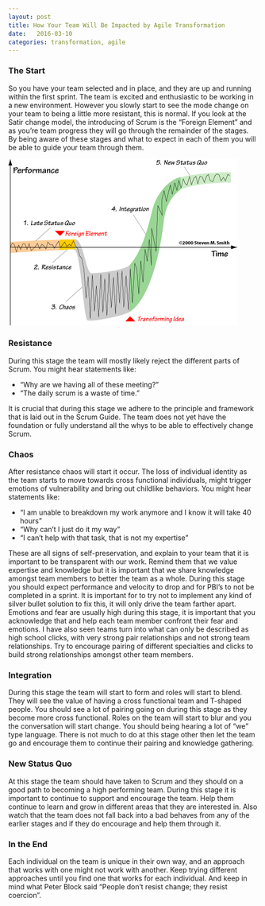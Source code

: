 ```yaml
---
layout: post
title: How Your Team Will Be Impacted by Agile Transformation
date:   2016-03-10
categories: transformation, agile
---
```


<h3>The Start</h3>

<p>So you have your team selected and in place, and they are up and running within the first sprint.  The team is excited and enthusiastic to be working in a new environment.  However you slowly start to see the mode change on your team to being a little more resistant, this is normal.  If you look at the Satir change model, the introducing of Scrum is the “Foreign Element” and as you’re team progress they will go through the remainder of the stages.  By being aware of these stages and what to expect in each of them you will be able to guide your team through them.
</p>

![my alternate text](/assets/satir-change-model.png)

<h3>Resistance</h3>

<p>During this stage the team will mostly likely reject the different parts of Scrum.  You might hear statements like:

<ul>
    <li>“Why are we having all of these meeting?”</li>
    <li>“The daily scrum is a waste of time.”</li>
</ul>

It is crucial that during this stage we adhere to the principle and framework that is laid out in the Scrum Guide.  The team does not yet have the foundation or fully understand all the whys to be able to effectively change Scrum. </p>

<h3>Chaos</h3>

<p>After resistance chaos will start it occur.  The loss of individual identity as the team starts to move towards cross functional individuals, might trigger emotions of vulnerability and bring out childlike behaviors.  You might hear statements like:

<ul>
<li>“I am unable to breakdown my work anymore and I know it will take 40 hours”</li>
<li>“Why can’t I just do it my way”</li>
<li>“I can’t help with that task, that is not my expertise”</li>
</ul>
These are all signs of self-preservation, and explain to your team that it is important to be transparent with our work.  Remind them that we value expertise and knowledge but it is important that we share knowledge amongst team members to better the team as a whole.  During this stage you should expect performance and velocity to drop and for PBI’s to not be completed in a sprint.  It is important for to try not to implement any kind of silver bullet solution to fix this, it will only drive the team farther apart.  Emotions and fear are usually high during this stage, it is important that you acknowledge that and help each team member confront their fear and emotions.  I have also seen teams turn into what can only be described as high school clicks, with very strong pair relationships and not strong team relationships.  Try to encourage pairing of different specialties and clicks to build strong relationships amongst other team members.
</p>

<h3>Integration</h3>
<p>During this stage the team will start to form and roles will start to blend.  They will see the value of having a cross functional team and T-shaped people.   You should see a lot of pairing going on during this stage as they become more cross functional.  Roles on the team will start to blur and you the conversation will start change.  You should being hearing a lot of “we” type language.  There is not much to do at this stage other then let the team go and encourage them to continue their pairing and knowledge gathering.</p>

<h3>New Status Quo</h3>
<p>At this stage the team should have taken to Scrum and they should on a good path to becoming a high performing team.  During this stage it is important to continue to support and encourage the team.  Help them continue to learn and grow in different areas that they are interested in.  Also watch that the team does not fall back into a bad behaves from any of the earlier stages and if they do encourage and help them through it.</p>

<h3>In the End</h3>
<p>Each individual on the team is unique in their own way, and an approach that works with one might not work with another.  Keep trying different approaches until you find one that works for each individual.  And keep in mind what Peter Block said “People don’t resist change; they resist coercion”.</p>